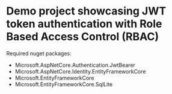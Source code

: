 # Demo project showcasing JWT token authentication with Role Based Access Control (RBAC)

Required nuget packages:
- Microsoft.AspNetCore.Authentication.JwtBearer
- Microsoft.AspNetCore.Identity.EntityFrameworkCore
- Microsoft.EntityFrameworkCore
- Microsoft.EntityFrameworkCore.SqlLite


